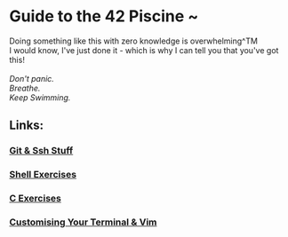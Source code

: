 # Guide to the 42 Piscine ~

Doing something like this with zero knowledge is overwhelming^TM<br />
I would know, I've just done it - which is why I can tell you that you've got this!<br />
<br />
*Don't panic.*<br />
*Breathe.*<br />
*Keep Swimming.*<br />

## Links:

### [Git & Ssh Stuff](https://github.com/knbyte/42_Piscine/blob/main/Resources/Using_Git.md)

### [Shell Exercises](https://github.com/kaiaydan/42_Piscine/blob/main/Resources/Shell.md)

### [C Exercises](https://github.com/kaiaydan/42_Piscine/blob/main/Resources/C.md)

### [Customising Your Terminal & Vim](https://github.com/kaiaydan/42_Piscine/blob/main/Extra%20Resources/Customising%20Vim%20%26%20iTerm.pdf)
